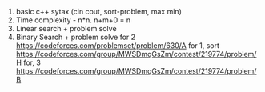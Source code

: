1. basic c++ sytax (cin cout, sort-problem, max min) 
2. Time complexity - n*n. n+m+0 = n
3. Linear search + problem solve
4. Binary Search + problem solve
 for 2 https://codeforces.com/problemset/problem/630/A
 for 1, sort https://codeforces.com/group/MWSDmqGsZm/contest/219774/problem/H
 for, 3 https://codeforces.com/group/MWSDmqGsZm/contest/219774/problem/B

